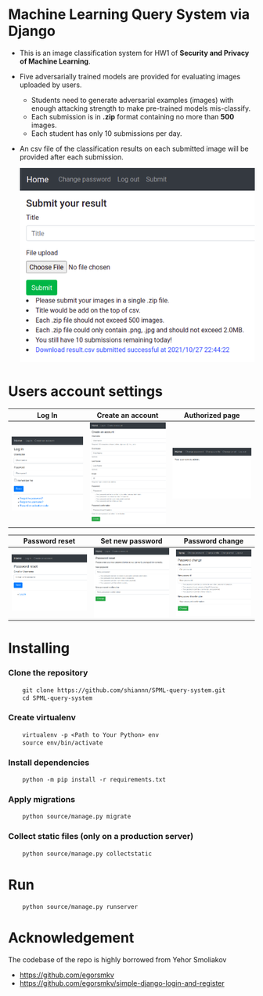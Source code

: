 # Machine Learning Query System via Django
- This is an image classification system for HW1 of **Security and Privacy of Machine Learning**.
- Five adversarially trained models are provided for evaluating images uploaded by users.
    - Students need to generate adversarial examples (images) with enough attacking strength to make pre-trained models mis-classify.
    - Each submission is in **.zip** format containing no more than **500** images.
    - Each student has only 10 submissions per day.
- An csv file of the classification results on each submitted image will be provided after each submission.

    <img src="./screenshots/submit.png">

# Users account settings
| Log In | Create an account | Authorized page |
| -------|--------------|-----------------|
| <img src="./screenshots/login.png" width="200"> | <img src="./screenshots/create_an_account.png" width="200"> | <img src="./screenshots/authorized_page.png" width="200"> |

| Password reset | Set new password | Password change |
| ---------------|------------------|-----------------|
| <img src="./screenshots/password_reset.png" width="200"> | <img src="./screenshots/set_new_password.png" width="200"> | <img src="./screenshots/password_change.png" width="200"> |

# Installing
### Clone the repository
```=bash
    git clone https://github.com/shiannn/SPML-query-system.git
    cd SPML-query-system
```
### Create virtualenv
```=bash
    virtualenv -p <Path to Your Python> env
    source env/bin/activate
```
### Install dependencies
```=bash
    python -m pip install -r requirements.txt
```
### Apply migrations
```=bash
    python source/manage.py migrate
```
### Collect static files (only on a production server)
```=bash
    python source/manage.py collectstatic
```
# Run
```=bash
    python source/manage.py runserver
```

# Acknowledgement
The codebase of the repo is highly borrowed from Yehor Smoliakov
- https://github.com/egorsmkv
- https://github.com/egorsmkv/simple-django-login-and-register